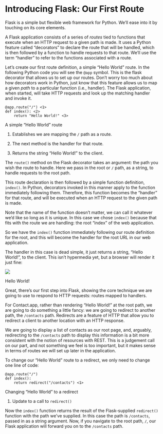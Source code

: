 # Introducing Flask: Our First Route

Flask is a simple but flexible web framework for Python. We’ll ease into it by touching on its core elements.

A Flask application consists of a series of _routes_ tied to functions that execute when an HTTP request to a given path is made. It uses a Python feature called “decorators” to declare the route that will be handled, which is then followed by a function to handle requests to that route. We’ll use the term “handler” to refer to the functions associated with a route.

Let’s create our first route definition, a simple “Hello World” route. In the following Python code you will see the `@app` symbol. This is the flask decorator that allows us to set up our routes. Don’t worry too much about how decorators work in Python, just know that this feature allows us to map a given _path_ to a particular function (i.e., handler). The Flask application, when started, will take HTTP requests and look up the matching handler and invoke it.

    @app.route("/") <1>
    def index(): <2>
        return "Hello World!" <3>

A simple “Hello World” route

1.  Establishes we are mapping the `/` path as a route.
    
2.  The next method is the handler for that route.
    
3.  Returns the string “Hello World!” to the client.

The `route()` method on the Flask decorator takes an argument: the path you wish the route to handle. Here we pass in the root or `/` path, as a string, to handle requests to the root path.

This route declaration is then followed by a simple function definition, `index()`. In Python, decorators invoked in this manner apply to the function immediately following them. Therefore, this function becomes the “handler” for that route, and will be executed when an HTTP request to the given path is made.

Note that the name of the function doesn’t matter, we can call it whatever we’d like so long as it is unique. In this case we chose `index()` because that fits with the route we are handling: the root “index” of the web application.

So we have the `index()` function immediately following our route definition for the root, and this will become the handler for the root URL in our web application.

The handler in this case is dead simple, it just returns a string, “Hello World!”, to the client. This isn’t hypermedia yet, but a browser will render it just fine:

![](file0.png)

Hello World!

Great, there’s our first step into Flask, showing the core technique we are going to use to respond to HTTP requests: routes mapped to handlers.

For Contact.app, rather than rendering “Hello World!” at the root path, we are going to do something a little fancy: we are going to redirect to another path, the `/contacts` path. Redirects are a feature of HTTP that allow you to redirect a client to another location with an HTTP response.

We are going to display a list of contacts as our root page, and, arguably, redirecting to the `/contacts` path to display this information is a bit more consistent with the notion of resources with REST. This is a judgement call on our part, and not something we feel is too important, but it makes sense in terms of routes we will set up later in the application.

To change our “Hello World” route to a redirect, we only need to change one line of code:

    @app.route("/")
    def index():
        return redirect("/contacts") <1>

Changing “Hello World” to a redirect

1.  Update to a call to `redirect()`

Now the `index()` function returns the result of the Flask-supplied `redirect()` function with the path we’ve supplied. In this case the path is `/contacts`, passed in as a string argument. Now, if you navigate to the root path, `/`, our Flask application will forward you on to the `/contacts` path.